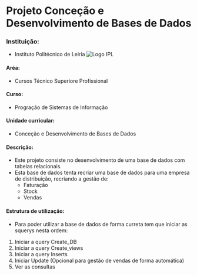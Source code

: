 # Projeto Conceção e Desenvolvimento de Bases de Dados
### Instituição:
- Instituto Politécnico de Leiria 
![Logo IPL](https://www.ipleiria.pt/wp-content/uploads/2022/04/estg_h.svg)
#### Aréa:
- Cursos Técnico Superiore Profissional
#### Curso:
- Progração de Sistemas de Informação
#### Unidade curricular:
- Conceção e Desenvolvimento de Bases de Dados
#### Descrição:
- Este projeto consiste no desenvolvimento de uma base de dados com tabelas relacionais.
- Esta base de dados tenta recriar uma base de dados para uma empresa de distribuição, recriando a gestão de:
    - Faturação
    - Stock
    - Vendas
#### Estrutura de utilização:
- Para poder utilizar a base de dados de forma curreta tem que iniciar as squerys nesta ordem:
1. Iniciar a query Create_DB
2. Iniciar a query Create_views
3. Iniciar a query Inserts
4. Iniciar Update (Opcional para gestão de vendas de forma automática)
5. Ver as consultas 

